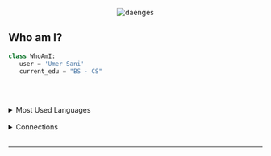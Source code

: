 [comment]: <> (View Counter)
<p align="middle"> <img src="https://komarev.com/ghpvc/?username=umersanii&label=Visits&color=00FFFF&style=flat" alt="daenges" /> </p>

## Who am I?

 ```python
class WhoAmI:
    user = 'Umer Sani'
    current_edu = "BS - CS"
	
	
 ```
<br />



[comment]: <> (Extend Catistics)
<details>

[comment]: <> (Most used languages)
<summary align="left">Most Used Languages</summary>
<br />
<p align="center" >
<img style="margin-right: 10px;" />
<img height="38" width="38" src="https://cdn.simpleicons.org/cplusplus/cyan" style="margin-right: 10px;" />
<img height="38" width="38" src="https://cdn.simpleicons.org/c/cyan" style="margin-right: 10px;" />
<img height="38" width="38" src="https://cdn.simpleicons.org/cplusplus/cyan" style="margin-right: 10px;" />
<img height="38" width="38" src="https://cdn.simpleicons.org/python/cyan" />

</p>

</details>


<br />

[comment]: <> (Extend Catistics)
<details>

[comment]: <> (Connections)
<summary align="left">Connections</summary>
<br />
<p align="center" >
<img style="margin-right: 10px;" />
<a href="https://discord.gg/d3eqSYmhyB" target="_blank">
  <img height="38" width="38" src="https://cdn.simpleicons.org/discord/cyan" style="margin-right: 10px;" alt="Discord Icon" />
</a>
<a href="mailto:iamumersani@gmail.com" target="_blank">
  <img height="38" width="38" src="https://cdn.simpleicons.org/gmail/cyan" style="margin-right: 10px;" alt="Gmail Icon" />
</a>
<a href="https://steamcommunity.com/profiles/76561198965901738/" target="_blank">
  <img height="38" width="38" src="https://cdn.simpleicons.org/steam/cyan" style="margin-right: 10px;" alt="Steam Icon" />
</a>
<a href="https://www.linkedin.com/in/umer-sani-656372221/" target="_blank">
  <img height="38" width="38" src="https://cdn.simpleicons.org/linkedin/cyan" alt="LinkedIn Icon" />
</a>

</details>
<br />

---


